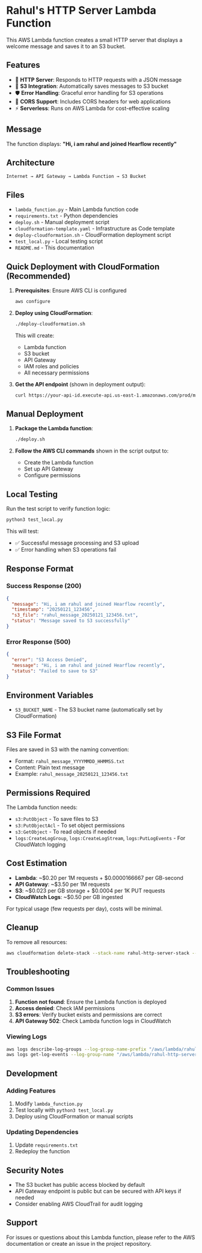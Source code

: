 # Rahul's HTTP Server Lambda Function

This AWS Lambda function creates a small HTTP server that displays a welcome message and saves it to an S3 bucket.

## Features

- 🚀 **HTTP Server**: Responds to HTTP requests with a JSON message
- 💾 **S3 Integration**: Automatically saves messages to S3 bucket
- 🛡️ **Error Handling**: Graceful error handling for S3 operations
- 🔧 **CORS Support**: Includes CORS headers for web applications
- ⚡ **Serverless**: Runs on AWS Lambda for cost-effective scaling

## Message

The function displays: **"Hi, i am rahul and joined Hearflow recently"**

## Architecture

```
Internet → API Gateway → Lambda Function → S3 Bucket
```

## Files

- `lambda_function.py` - Main Lambda function code
- `requirements.txt` - Python dependencies
- `deploy.sh` - Manual deployment script
- `cloudformation-template.yaml` - Infrastructure as Code template
- `deploy-cloudformation.sh` - CloudFormation deployment script
- `test_local.py` - Local testing script
- `README.md` - This documentation

## Quick Deployment with CloudFormation (Recommended)

1. **Prerequisites**: Ensure AWS CLI is configured
   ```bash
   aws configure
   ```

2. **Deploy using CloudFormation**:
   ```bash
   ./deploy-cloudformation.sh
   ```

   This will create:
   - Lambda function
   - S3 bucket
   - API Gateway
   - IAM roles and policies
   - All necessary permissions

3. **Get the API endpoint** (shown in deployment output):
   ```bash
   curl https://your-api-id.execute-api.us-east-1.amazonaws.com/prod/message
   ```

## Manual Deployment

1. **Package the Lambda function**:
   ```bash
   ./deploy.sh
   ```

2. **Follow the AWS CLI commands** shown in the script output to:
   - Create the Lambda function
   - Set up API Gateway
   - Configure permissions

## Local Testing

Run the test script to verify function logic:
```bash
python3 test_local.py
```

This will test:
- ✅ Successful message processing and S3 upload
- ✅ Error handling when S3 operations fail

## Response Format

### Success Response (200)
```json
{
  "message": "Hi, i am rahul and joined Hearflow recently",
  "timestamp": "20250121_123456",
  "s3_file": "rahul_message_20250121_123456.txt",
  "status": "Message saved to S3 successfully"
}
```

### Error Response (500)
```json
{
  "error": "S3 Access Denied",
  "message": "Hi, i am rahul and joined Hearflow recently",
  "status": "Failed to save to S3"
}
```

## Environment Variables

- `S3_BUCKET_NAME` - The S3 bucket name (automatically set by CloudFormation)

## S3 File Format

Files are saved in S3 with the naming convention:
- Format: `rahul_message_YYYYMMDD_HHMMSS.txt`
- Content: Plain text message
- Example: `rahul_message_20250121_123456.txt`

## Permissions Required

The Lambda function needs:
- `s3:PutObject` - To save files to S3
- `s3:PutObjectAcl` - To set object permissions
- `s3:GetObject` - To read objects if needed
- `logs:CreateLogGroup`, `logs:CreateLogStream`, `logs:PutLogEvents` - For CloudWatch logging

## Cost Estimation

- **Lambda**: ~$0.20 per 1M requests + $0.0000166667 per GB-second
- **API Gateway**: ~$3.50 per 1M requests
- **S3**: ~$0.023 per GB storage + $0.0004 per 1K PUT requests
- **CloudWatch Logs**: ~$0.50 per GB ingested

For typical usage (few requests per day), costs will be minimal.

## Cleanup

To remove all resources:
```bash
aws cloudformation delete-stack --stack-name rahul-http-server-stack --region us-east-1
```

## Troubleshooting

### Common Issues

1. **Function not found**: Ensure the Lambda function is deployed
2. **Access denied**: Check IAM permissions
3. **S3 errors**: Verify bucket exists and permissions are correct
4. **API Gateway 502**: Check Lambda function logs in CloudWatch

### Viewing Logs

```bash
aws logs describe-log-groups --log-group-name-prefix "/aws/lambda/rahul-http-server"
aws logs get-log-events --log-group-name "/aws/lambda/rahul-http-server" --log-stream-name "STREAM_NAME"
```

## Development

### Adding Features

1. Modify `lambda_function.py`
2. Test locally with `python3 test_local.py`
3. Deploy using CloudFormation or manual scripts

### Updating Dependencies

1. Update `requirements.txt`
2. Redeploy the function

## Security Notes

- The S3 bucket has public access blocked by default
- API Gateway endpoint is public but can be secured with API keys if needed
- Consider enabling AWS CloudTrail for audit logging

## Support

For issues or questions about this Lambda function, please refer to the AWS documentation or create an issue in the project repository.